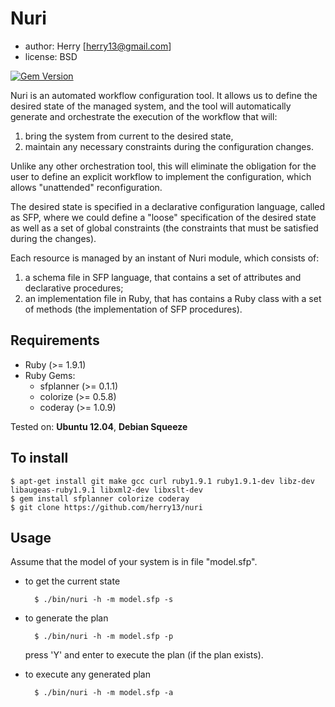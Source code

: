 Nuri
====
- author: Herry [herry13@gmail.com]
- license: BSD

[![Gem Version](https://badge.fury.io/rb/nuri.png)](https://badge.fury.io/rb/nuri)

Nuri is an automated workflow configuration tool. It allows us to define the desired state of
the managed system, and the tool will automatically generate and orchestrate the execution of the workflow
that will:

1. bring the system from current to the desired state,
2. maintain any necessary constraints during the configuration changes.

Unlike any other orchestration tool, this will eliminate the obligation for the user to define an explicit
workflow to implement the configuration, which allows "unattended" reconfiguration.

The desired state is specified in a declarative configuration language, called as SFP, where we could
define a "loose" specification of the desired state as well as a set of global constraints
(the constraints that must be satisfied during the changes).

Each resource is managed by an instant of Nuri module, which consists of:

1. a schema file in SFP language, that contains a set of attributes and declarative procedures;
2. an implementation file in Ruby, that has contains a Ruby class with a set of methods (the implementation of SFP procedures).


Requirements
------------
- Ruby (>= 1.9.1)
- Ruby Gems:
	- sfplanner (>= 0.1.1)
	- colorize (>= 0.5.8)
	- coderay (>= 1.0.9)

Tested on: **Ubuntu 12.04**, **Debian Squeeze**


To install
----------

	$ apt-get install git make gcc curl ruby1.9.1 ruby1.9.1-dev libz-dev libaugeas-ruby1.9.1 libxml2-dev libxslt-dev
	$ gem install sfplanner colorize coderay
	$ git clone https://github.com/herry13/nuri


Usage
-----
Assume that the model of your system is in file "model.sfp".
- to get the current state

		$ ./bin/nuri -h -m model.sfp -s

- to generate the plan

		$ ./bin/nuri -h -m model.sfp -p

  press 'Y' and enter to execute the plan (if the plan exists).

- to execute any generated plan

		$ ./bin/nuri -h -m model.sfp -a


